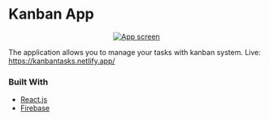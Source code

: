 # Kanban App

<p align="center">
  <a href="https://kanbantasks.netlify.app/">
    <img src="https://i.ibb.co/GdLSVLt/Screenshot-from-2021-05-09-19-31-17.png" alt="App screen">
  </a>
</p>

The application allows you to manage your tasks with kanban system. Live: https://kanbantasks.netlify.app/

### Built With

- [React.js](https://reactjs.org/)
- [Firebase](https://firebase.google.com/)
